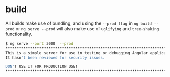 # build
All builds make use of bundling, and using the `--prod flag` in `ng build --prod` or `ng serve --prod` will also make use of `uglifying` and `tree-shaking` functionality.

```bash
$ ng serve --port 3000  --prod
****************************************************************************************
This is a simple server for use in testing or debugging Angular applications locally.
It hasn't been reviewed for security issues.

DON'T USE IT FOR PRODUCTION USE!
****************************************************************************************
```